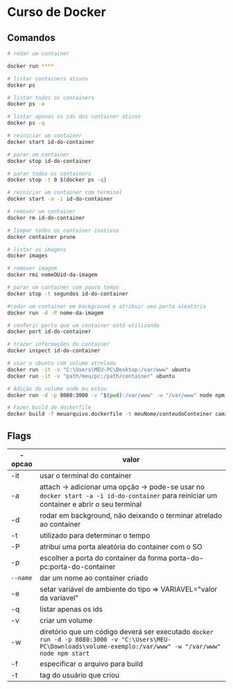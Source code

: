 # Curso de Docker

## Comandos

```bash
# rodar um container

docker run ****

# listar containers ativos
docker ps

# listar todos os containers 
docker ps -a

# listar apenas os ids dos container ativos
docker ps -q

# reiniciar um container
docker start id-do-container

# parar um container
docker stop id-do-container

# parar todos os containers
docker stop -t 0 $(docker ps -q)

# reiniciar um container com terminal
docker start -a -i id-do-container

# remover um container
docker rm id-do-container

# limpar todos os container inativos
docker container prune

# listar as imagens
docker images

# remover imagem
docker rmi nomeOUid-da-imagem

# parar um container com pouco tempo
docker stop -t segundos id-do-container

#rodar um container em background e atribuir uma porta aleatória
docker run -d -P nome-da-imagem

# conferir porta que um container está utilizando
docker port id-do-container

# trazer informações do container
docker inspect id-do-container

# usar o ubuntu com volume atrelado
docker run -it -v "C:\Users\MEU-PC\Desktop:/var/www" ubuntu 
docker run -it -v "path/meu/pc:/path/container" ubuntu 

# Adição do volume onde eu estou
docker run -d -p 8080:3000 -v "$(pwd):/var/www" -w "/var/www" node npm start

# Fazer build de dockerfile
docker build -f meuarquivo.dockerfile -t meuNome/conteudoConteiner caminho-do-arquivo
```

## Flags
| -opcao | valor |
| -- | -- |
| -it | usar o terminal do container |
| -a | attach -> adicionar uma opção -> pode-se usar no `docker start -a -i id-do-container` para reiniciar um container e abrir o seu terminal |
| -d | rodar em background, não deixando o terminar atrelado ao container |
| -t | utilizado para determinar o tempo |
| -P | atribui uma porta aleatória do container com o SO |
| -p | escolher a porta do container da forma porta-do-pc:porta-do-container |
| `--name`  | dar um nome ao container criado |
| -e | setar variável de ambiente do tipo => VARIAVEL="valor da variavel"|
| -q | listar apenas os ids |
| -v | criar um volume |
| -w | diretório que um código deverá ser executado `docker run -d -p 8080:3000 -v "C:\Users\MEU-PC\Downloads\volume-exemplo:/var/www" -w "/var/www" node npm start`|
| -f | especificar o arquivo para build |
| -t | tag do usuário que criou |
